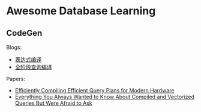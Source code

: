# Awesome Database Learning

## CodeGen

Blogs:
- [表达式编译](http://ericfu.me/code-gen-of-expression/)
- [全阶段查询编译](http://ericfu.me/code-gen-of-query/)

Papers:
- [Efficiently Compiling Efficient Query Plans for Modern Hardware](https://www.vldb.org/pvldb/vol4/p539-neumann.pdf)
- [Everything You Always Wanted to Know About Compiled and Vectorized Queries But Were Afraid to Ask](http://www.vldb.org/pvldb/vol11/p2209-kersten.pdf)
